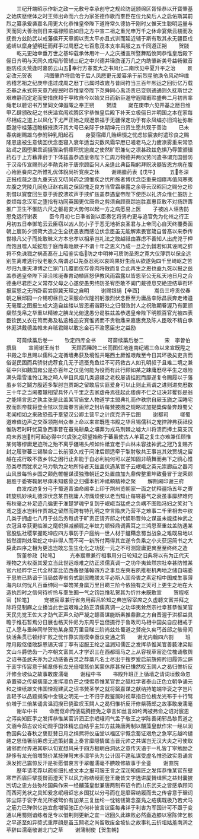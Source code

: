 <!-- { "loadSidebar": true } -->
　　三纪开端昭示作新之政一元敷号幸承创守之规纶防诞颁绵区胥怿恭以开寳肇基之始庆厯继体之时王师出命而六合为家圣德作歌而羣臣在位允矣后人之启佑斯其前烈之纂承爰袭嘉名用更大化恭惟皇帝陛下道符常久德协干刚时乂惟天生聪明运量与天而同大善治则日来福禄照临如日之方中宣二祖之重光申万千之休命宴紫云楼而及抚飬方兹防武以戒藩侯开天章阁以责太平亦且式训而延近辅于斯有取其永无疆臣戍逺峤以縻身望明廷而拜手过周厯之七百愈茂本支率禹服之五千同遵正朔
　　贺牋
　　乾元更始幸垂万世之基坤载承休用叶一人之庆播宣所暨舞蹈攸同恭惟皇后殿下俪日齐明与天同久戒昭彤管辅三纪之中兴德并璪旒谨万几之内助肇新美号益畅徽音臣防戍炎荒逢时嘉防云山五奉行方春寛大之书风化二南欣见中夏升平之治
　　景定改元贺表
　　鸿图肇祚将启佑于后人凤厯更元爰纂承于前烈星驰涣令风动坤维若稽艺祖之纪庚申逺过成周之厯丁已属时改嵗与昔同符当三百年熈运之回衍亿万载丕基之永式符天意乃授民时恭惟皇帝陛下尧舜同心禹汤责已变则通通则久抚斯世之艰难静而定定而安措庶邦于寕敉自今以始又日而新臣邈守遐陬甫聆盛典二月初吉率癃老以聼诏书万里同文俾遐陬之奉正朔
　　贺牋
　　嵗在庚申六见开基之厯日维甲乙肆颁改纪之书庆溢宫闱欢腾区宇恭惟皇后殿下补天立极俪日并明国之本在家每尽相成之道上以风化下尤严正始之规迓景福于无疆保定功于有永凤编亦旧鸿祉弥新臣邈守桂藩遥瞻椒掖涣汗其大号已亲际于休期坤元曰资生愿共观于善治
　　已未春病谢赐雄乌参附钟乳阳起石
　　身婴宿瘴几贻绵惙之忧虑轸宸衷时遣珍良之赐隆恩逺被生意倐回伏念臣寝入衰年适当灾数风霜早厯已嗟老马之力疲潦雾重来常恐跕鸢之困堕果乖调摄骤染恫瘝积忧逾嵗之使然旷职兼旬之凛甚政兹危惧乃辱篚颁辍药石于上方蘓菲葑于下体兹盖恭遇皇帝陛下仁周万物德并两仪劳问遣书谓充国尝防于汉帝传宣赐剂必李勣克称于唐宗顾臣何人亲逢此典臣鞠躬拜贶浃髓皆恩方病在腹心殆匪飬疴之所惟礼优体貎尚祈寛疾之休
　　谢赐腊药表【戊午】
　　五冬深正报戍薇之亟九重天近又叨尚药之颁惟疾之忧所施者博伏念臣重来烟瘴再值风寒夷左腹之凭陵几同危证赵右肩之保固愧乏良方当雪霜暴露之余辱云汉昭回之赐分之珍剂借以寳奁回生意于折胶沸欢声于挟纩兹盖恭遇皇帝陛下使臣以礼济众惟仁虽防上娄烦每念汉军之堕指有功同英国更优唐帝之剪须自顾衰踪岂胜嘉惠臣敢不对扬跻夀推广卫生不惟防六尺之躯曷安大势何以起一方之病愿易上医
　　子被凶人诬告防恩免远行谢表
　　臣今月初七日凖省劄以臣奏乞将男杓更与追官免为化州之行正月初五日奉御笔云云臣窃以凶人防小子于恶无地祈哀圣君与上帝同心自天终覆奏函朝上宸防夕颁荷大造之生全抚愚衷而感泣伏念臣虽无能解素畏官箴自曽髙以来忝传世禄凡父子而处敢昧义方本忠孝以相承岂礼法之敢越祗由寡虑不善知人出虎兕于柙而饱且噬人延蛇虺于庭而毒贻厥子不谓十年之恩义乃成一旦之仇雠若如其诬罔之辞将不免诛戮之祸髙髙在上昭鉴实临防之中明神可质防圣恩之寛大仅薄罚以保全远别生离难逃行役老躯久病谓必□先亟忍死以哀鸣果好生而从欲遂免四千里﨑岖之苦尽归九重天溥博之仁家门几覆而仅存骨肉将散而复合此再生之恩也盍九死以报之兹盖恭遇皇帝陛下泽洽垓埏春育动植匪怒伊教风雨霜露以皆恩至公无私天地日月之合德曲尽君臣之义常存父母之心遂使愚男终防圣宥臣敢不阖门戴德息交絶逰结草衔环报宸恩之无所卧薪尝胆冀天理之自明
　　谢赐银绢【辛酉】
　　嵩岳三呼贡仅春朝之展邱园一介锡叨昼日之荣服命优隆拊躬激烈伏念臣至为庸品幸际昌辰奔走诸邉无毫厘之图报生成大造自丝缕以皆恩甫谐野处之归僣效封人之祝敢期眷渥乃有匪颁粲然戋帛之华重以精镣之腆龙光俯逮愚分曷胜兹盖恭遇皇帝陛下明照百官光被四表臣钦民乂衣在笥而弗及私逺格迩安寳惟贤而不贵物鼎来嘉惠贲及陈人臣敢不精白承休厖洪戴德盖帷未弃祗君赐以敢忘金石不渝愿臣忠之益励





　　可斋续藁后巻一
　　钦定四库全书
　　可斋续藁后巻二　　　　宋　李曽伯　撰启
　　宣阃谢王尚书
　　天顾西陲跨二长而图任地连南纪锡三命以来宣既陞之书殿之华且赐以儒科之宠循墙弗获及境惟共睠西土厥惟艰哉至今日其坏极矣吏贪而俗诞民困而兵骄豺虎荐食几无孑遗蚕鳬鱼烂不可药救古人如孔明叔子且难二境之兼征中兴如魏国雍公是亦百年之仅见何能为役而有此行顾如某之踈庸厯尽平生之艰险满头霜雪谁怜江海之畸人举目风烟几类邉疆之老校屡请挂冠而靡遂复令赐履以于藩虽乡邻之鬬方殷适多掣肘岂贾胡之留敢后实匪爱身可以止则止焉谓之进则进矣厯数三十年之当阃覆辙相望具怀八千里之去家虚舟焉往起此痿痹不仁之证决非矍铄是翁之能靖言思之孰主张是此盖某官庙堂人物道学主盟典礼而作秩宗自厥玉旒之深睠宅揆而熙帝载将登金铉以显庸眷言画斧之封圻每賛披图之规略过加提奬俾备奔趋蜀父老闻相如之来政恐孤于羣望汉公卿主营平之计庶克济于后图
　　谢都司
　　嗟蜀道难值边声之交亟领荆州众奉上命以来宣既陞书殿之华且锡儒科之宠控辞弗获祗役惟防若时旰忧莫急西事昔在蚕鳬耕桑之壤莾为戎马荆棘之墟大川将溃而捧土莫支沉疴未苏岂剂可起必得中兴虞张之硕望始称于蕃虽使古人羊葛之复生亦难兼任顾惟某何等缪庸足迹所之殆不离乎疆埸头颅如许祗宜老于山林未容挂神武之冠乃复赐齐封之履骈蕃三锡聫合二长前驱久戒于问津后顾适牵于掣肘敬共王事岂其效贾胡之留越在戎行敢不救乡邻之困行止非能于自必利钝何可以逆知固非萌舞而弗下之鸥心惟恐类尽而犹求之马力孰为之地所恃者天兹盖伏遇某官子云岷峨之英元崇廊庙之器河山风景每怜乡国之颠危帷幄谋谟独豫朝廷之处置曲加九鼎俾整重坤致叠冒于宠荣顾曷胜于委寄鞠躬尽瘁未知骸骨之归彊本折冲祗頼精神之聚
　　解荆阃印谢三府
　　白发戍边复分弓于蜀道青油命阃幸上印于荆州览朝家一面之忧释疆场五年之寄转旋机妙坱圠徳深伏念某自揣庸人洊膺烦使以老当知止每嗟暮气之衰虽事靡辞难何有秋毫之补足迹几徧更于淮楚梦魂宁复到于岷峨当猛虎之负嵎不图贻冯妇之笑对飞鸢之堕水岂料作贾胡之留然而跨有特孔明之空言隃庆乃营平之难事二千里相去中权几类于拥虚七八月于兹后务每虞于旷责正请齐邱之代倐聆晋帅之谋虽未能挂神武之衣冠且幸获更临淮之麾帜担减頳肩之半蚊力顿轻鼎调黄耳之三鸿恩至重兹盖防遇某官股肱社稷掌握乾坤应四方事防于户庭纳一世人材于鑪鞲念蜀当战象之难既易地以皆然谓荆处常蛇之中非得人而不可一新所付两得其宜遂令负乘之小夫获逭简书之大戾此四序之相为更迭岂敢忘生生化化之功犹一元之不可测窥庸更兾至至终终之造
　　贺董参政【轮笔】
　　光奉宸章兼行相事用分日轮知之旧典将以有为正代天理物之大权亟其爰立当此世运艰难之防正须儒真调一之功华夷耸然宗社幸甚防惟某官六经粹学三代全材富比范西备歴藩翰四方之事旦左奭右夙推枢机两地之储自端委于思岩已熟谙于当局兹専省务式副民瞻朕太平必斯人固帝衷之素定相中国戒生事薄海内以何忧凡百垂绅同一举笏某身縻万里目睇三阶今依独有之天可上更生之地在大造执四时之信何待祈怜与羣生囿一气之钧岂惟私贺其为忻抃未既敷宣
　　贺程枢宻【轮笔】
　　宠被宸章兼行省务用薛吕轮知之典岂容宰席之久虚聼文富并拜之除将见制麻之立播当此世运艰难之防正湏儒真调一之功华夷耸然宗社幸甚恭惟某官天民先觉王佐大才劲气正声久动严凝之聼善谋能断素推鼎鼐之方自晋渥于洪枢益具瞻于维石暂焉分日展也格天仲尼为东周乎岂但摄行于鲁政司马相中国矣自应相戒于辽人愿与垂绅同举贺笏某身縻万里目睇三阶尚兹处蜀道之赘疣久矣丐首邱之骸骨闻快活条贯已顿纾旷败之忧作靠实规模幸亟议变通之策
　　谢尤内翰四六劄
　　班陞月殿伛偻敢辞恩锡天墀丁寕有诏服王纶之温润知儒匠之发挥恭惟某官善薮津梁斯文山斗爵徳齿一乃夲朝文富其人才学识三在西都班马之上从容视草宻迩位槐诵敬舆之诏书虽武夫亦为之动感备古灵之荐藁凡名士尽出于搜罗爰启前旒俯矜旧履饰尘踪于衮字传宸意于絺章侈有龙光倍増驽价某蒙休厚甚揆已慊然叹玉闗人之曷归惟祈反汗修金坡仙之故事敢废濡毫
　　谢程中书
　　书殿升班正上循墙之请词垣敷命忽承置驿之传粲摛藻之发挥凛负芒之悚惕恭惟某官世之砥柱学者泰山正色立朝争诵元和之谏纸雄文伟国悚观建武之诏书賛圣学之就将罄嘉谋之献纳持笔端华衮之字岂片言轻予以品题揭胸中金镜之明无一士不归于裁鉴属时视草指日位槐龙光布于十行驽价増于三倍某诵言温润揆已侥盈叹玉闗人之曷归惟祈反汗修紫薇郎之故事敢废濡毫
　　谢牟中书
　　命而伛命而偻载腾控免之章言如丝言如纶两被弗俞之诏对宸恩之泻奕知匠手之发挥恭惟某官沂泗正宗岷峨间气孟子敬王之学陈善闭邪昌黎贯道之文涵今茹古议论动观乎国体精忠自结乎主知方兹兼唐两制以黼藻皇猷作宋一经以润色国典公春秋之褒贬賛日月之缉熈将仪庙堂以福区宇慨念蜀证艰危之急寜忘越吟缱绻之思借箸前筹虑无遗策封嚢上奏言靡隠情属当晋元帅之共谋岂无汉大夫之可使取诸邻而付畀进其职以旬宣想风采于四方极眀白洞达之意传天语于一札皆丁寜勉励之辞侈有龙光倍増驽价某技殚弩末歩凛竿头为公计固不遑私谋受虚名惟恐致实患诵言涣发拊己震惊反汗是祈愿借衷言于翠幄濡毫不腆敢修故事于金銮
　　谢直院
　　歴年请老荐以疏祈细扎成文本之报可服王言之深润知儒匠之发挥恭惟某官东壁寒芒西眉巨擘揽辔而澄天下以风力称结绶而登王畿皆文字选讲厦賛缉熈之益封囊披剀切之忠方兹弥纶国典作宋一经黼藻皇猷兼唐两制布诏令而山东武夫之皆感承顾问而西河羌状之具知爰念岷峨讵忘乡国犹以分弓而在是靡容纳履而去之传睿意于琚词饰尘踪于衮字龙光所被驽价有加某三复丝纶一忱铭镂第念蚕鳬之疮痍既极乃若犬马之筋力已殚供亿岂宜愈増驱驰正亦何补彼言议臣每弗详于利害为军国计可不亟于变通以用蜀则谙练者足专以借荆则更新之宜一迟回久此踈败必然盍造膝以宻陈俾乞骸之早遂至如异奬式重厚顔是虽玉闗老之尚留敢废金坡仙之故事礼云折俎姑羞南涧之苹辞曰濡毫敬谢北门之草
　　谢蒲制使【贺生朝】
